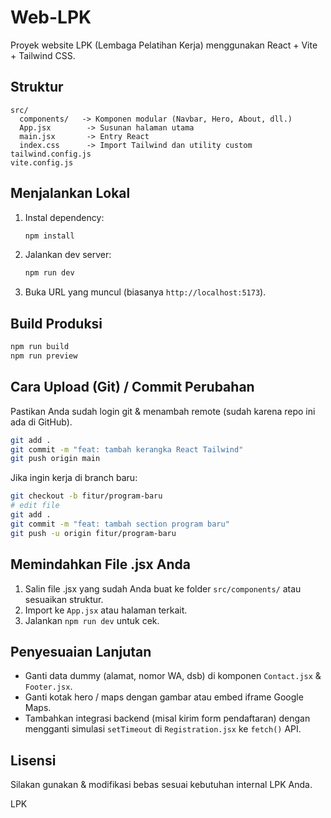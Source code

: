 # Web-LPK

Proyek website LPK (Lembaga Pelatihan Kerja) menggunakan React + Vite + Tailwind CSS.

## Struktur

```
src/
  components/   -> Komponen modular (Navbar, Hero, About, dll.)
  App.jsx        -> Susunan halaman utama
  main.jsx       -> Entry React
  index.css      -> Import Tailwind dan utility custom
tailwind.config.js
vite.config.js
```

## Menjalankan Lokal

1. Instal dependency:
	```bash
	npm install
	```
2. Jalankan dev server:
	```bash
	npm run dev
	```
3. Buka URL yang muncul (biasanya `http://localhost:5173`).

## Build Produksi
```bash
npm run build
npm run preview
```

## Cara Upload (Git) / Commit Perubahan

Pastikan Anda sudah login git & menambah remote (sudah karena repo ini ada di GitHub).

```bash
git add .
git commit -m "feat: tambah kerangka React Tailwind"
git push origin main
```

Jika ingin kerja di branch baru:
```bash
git checkout -b fitur/program-baru
# edit file
git add .
git commit -m "feat: tambah section program baru"
git push -u origin fitur/program-baru
```

## Memindahkan File .jsx Anda

1. Salin file .jsx yang sudah Anda buat ke folder `src/components/` atau sesuaikan struktur.
2. Import ke `App.jsx` atau halaman terkait.
3. Jalankan `npm run dev` untuk cek.

## Penyesuaian Lanjutan

- Ganti data dummy (alamat, nomor WA, dsb) di komponen `Contact.jsx` & `Footer.jsx`.
- Ganti kotak hero / maps dengan gambar atau embed iframe Google Maps.
- Tambahkan integrasi backend (misal kirim form pendaftaran) dengan mengganti simulasi `setTimeout` di `Registration.jsx` ke `fetch()` API.

## Lisensi

Silakan gunakan & modifikasi bebas sesuai kebutuhan internal LPK Anda.

LPK
